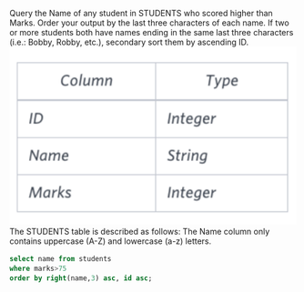 Query the Name of any student in STUDENTS who scored higher than  Marks. Order your output by the last three characters of each name. If two or more students both have names ending in the same last three characters (i.e.: Bobby, Robby, etc.), secondary sort them by ascending ID.
![](student.png)
The STUDENTS table is described as follows:  The Name column only contains uppercase (A-Z) and lowercase (a-z) letters.

```sql
select name from students
where marks>75
order by right(name,3) asc, id asc;
```